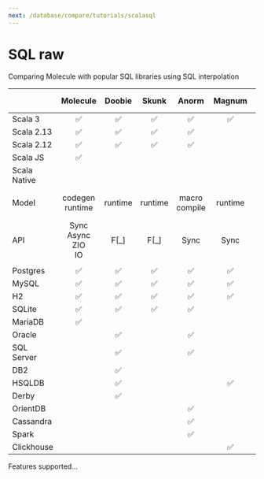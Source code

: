 ```yaml
---
next: /database/compare/tutorials/scalasql
---
```

# SQL raw

Comparing Molecule with popular SQL libraries using SQL interpolation  

|              |          Molecule          | Doobie  | Skunk    |      Anorm       | Magnum  |        ldbc        | JDBC<br>(Java) |
|--------------|:--------------------------:|:-------:|:---------:|:----------------:|:-------:|:------------------:|:--------------:|
| Scala 3      |             ✅              |    ✅    | ✅        |        ✅         |    ✅    |         ✅          |       -        |
| Scala 2.13   |             ✅              |    ✅    | ✅        |        ✅         |         |                    |       -        |
| Scala 2.12   |             ✅              |    ✅    | ✅        |        ✅         |         |                    |       -        |
| Scala JS     |             ✅              |         |          |                  |         |         ✅?         |       -        |
| Scala Native |                            |         |          |                  |         |         ✅?         |       -        |
| Model        |     codegen<br>runtime     | runtime | runtime  | macro<br>compile | runtime | runtime<br>pure FP |    runtime     |
| API          | Sync<br>Async<br>ZIO<br>IO |  F[_]   | F[_]     |       Sync       |  Sync   |         IO         |      Sync      |
|              |                            |         |          |                  |         |                    |                |
| Postgres     |             ✅              |    ✅    | ✅        |        ✅         |    ✅    |         ✅          |       ✅        |
| MySQL        |             ✅              |    ✅    | ✅        |        ✅         |    ✅    |         ✅          |       ✅        |
| H2           |             ✅              |    ✅    | ✅        |        ✅         |    ✅    |         ✅          |       ✅        |
| SQLite       |             ✅              |    ✅    | ✅        |        ✅         |         |                    |       ✅        |
| MariaDB      |             ✅              |         |          |                  |         |                    |       ✅        |
| Oracle       |                            |    ✅    |          |        ✅         |         |         ✅          |       ✅        |
| SQL Server   |                            |    ✅    |          |        ✅         |         |         ✅          |       ✅        |
| DB2          |                            |    ✅    |          |                  |         |         ✅          |       ✅        |
| HSQLDB       |                            |    ✅    |          |                  |    ✅    |                    |       ✅        |
| Derby        |                            |    ✅    |          |                  |         |         ✅          |       ✅        |
| OrientDB     |                            |         |          |        ✅         |         |                    |                |
| Cassandra    |                            |         |          |        ✅         |         |                    |                |
| Spark        |                            |         |          |        ✅         |         |                    |                |
| Clickhouse   |                            |         |          |                  |     ✅    |                    |                |




Features supported...




